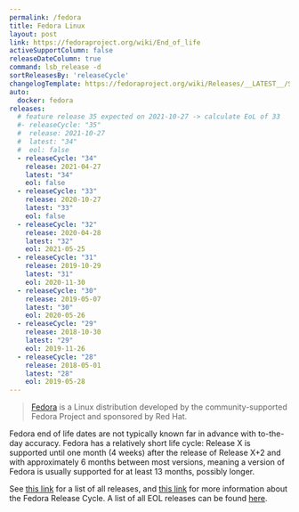 ```yaml
---
permalink: /fedora
title: Fedora Linux
layout: post
link: https://fedoraproject.org/wiki/End_of_life
activeSupportColumn: false
releaseDateColumn: true
command: lsb_release -d
sortReleasesBy: 'releaseCycle'
changelogTemplate: https://fedoraproject.org/wiki/Releases/__LATEST__/Schedule
auto:
  docker: fedora
releases:
  # feature release 35 expected on 2021-10-27 -> calculate EoL of 33
  #- releaseCycle: "35"
  #  release: 2021-10-27
  #  latest: "34"
  #  eol: false
  - releaseCycle: "34"
    release: 2021-04-27
    latest: "34"
    eol: false
  - releaseCycle: "33"
    release: 2020-10-27
    latest: "33"
    eol: false
  - releaseCycle: "32"
    release: 2020-04-28
    latest: "32"
    eol: 2021-05-25
  - releaseCycle: "31"
    release: 2019-10-29
    latest: "31"
    eol: 2020-11-30
  - releaseCycle: "30"
    release: 2019-05-07
    latest: "30"
    eol: 2020-05-26
  - releaseCycle: "29"
    release: 2018-10-30
    latest: "29"
    eol: 2019-11-26
  - releaseCycle: "28"
    release: 2018-05-01
    latest: "28"
    eol: 2019-05-28
---
```


> [Fedora](https://getfedora.org/) is a Linux distribution developed by the community-supported Fedora Project and sponsored by Red Hat.

Fedora end of life dates are not typically known far in advance with to-the-day accuracy. Fedora has a relatively short life cycle: Release X is supported until one month (4 weeks) after the release of Release X+2 and with approximately 6 months between most versions, meaning a version of Fedora is usually supported for at least 13 months, possibly longer.

See [this link](https://fedoraproject.org/wiki/Releases) for a list of all releases, and [this link](https://fedoraproject.org/wiki/Fedora_Release_Life_Cycle) for more information about the Fedora Release Cycle. A list of all EOL releases can be found [here](https://fedoraproject.org/wiki/End_of_life).
